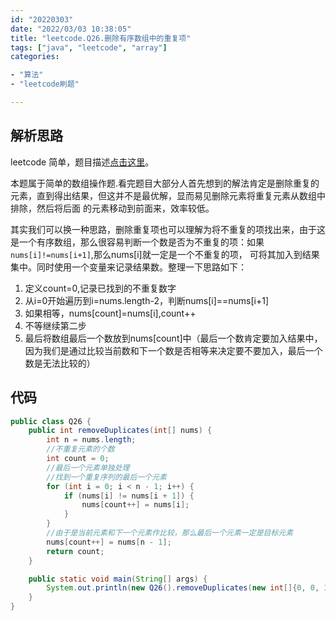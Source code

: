 ```yaml
---
id: "20220303"
date: "2022/03/03 10:38:05"
title: "leetcode.Q26.删除有序数组中的重复项"
tags: ["java", "leetcode", "array"]
categories:

- "算法"
- "leetcode刷题"

---
```


## 解析思路

leetcode 简单，题目描述[点击这里](https://leetcode-cn.com/problems/remove-duplicates-from-sorted-array/)。

本题属于简单的数组操作题.看完题目大部分人首先想到的解法肯定是删除重复的元素，直到得出结果，但这并不是最优解，显而易见删除元素将重复元素从数组中排除，然后将后面 的元素移动到前面来，效率较低。

<!-- more -->

其实我们可以换一种思路，删除重复项也可以理解为将不重复的项找出来，由于这是一个有序数组，那么很容易判断一个数是否为不重复的项：如果`nums[i]!=nums[i+1]`,那么nums[i]就一定是一个不重复的项，
可将其加入到结果集中。同时使用一个变量来记录结果数。整理一下思路如下：

1. 定义count=0,记录已找到的不重复数字
2. 从i=0开始遍历到i=nums.length-2，判断nums[i]==nums[i+1]
3. 如果相等，nums[count]=nums[i],count++
4. 不等继续第二步
5. 最后将数组最后一个数放到nums[count]中（最后一个数肯定要加入结果中，因为我们是通过比较当前数和下一个数是否相等来决定要不要加入，最后一个数是无法比较的）

## 代码

```java
public class Q26 {
    public int removeDuplicates(int[] nums) {
        int n = nums.length;
        //不重复元素的个数
        int count = 0;
        //最后一个元素单独处理
        //找到一个重复序列的最后一个元素
        for (int i = 0; i < n - 1; i++) {
            if (nums[i] != nums[i + 1]) {
                nums[count++] = nums[i];
            }
        }
        //由于是当前元素和下一个元素作比较，那么最后一个元素一定是目标元素
        nums[count++] = nums[n - 1];
        return count;
    }

    public static void main(String[] args) {
        System.out.println(new Q26().removeDuplicates(new int[]{0, 0, 1, 1, 1, 2, 2, 3, 3, 4}));
    }
}

```